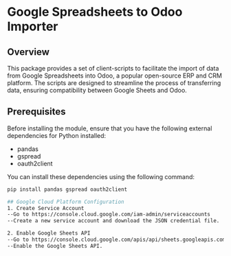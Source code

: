 # Google Spreadsheets to Odoo Importer

## Overview

This package provides a set of client-scripts to facilitate the import of data from Google Spreadsheets into Odoo, a popular open-source ERP and CRM platform. The scripts are designed to streamline the process of transferring data, ensuring compatibility between Google Sheets and Odoo.

## Prerequisites

Before installing the module, ensure that you have the following external dependencies for Python installed:

- pandas
- gspread
- oauth2client

You can install these dependencies using the following command:

```bash
pip install pandas gspread oauth2client

## Google Cloud Platform Configuration
1. Create Service Account
--Go to https://console.cloud.google.com/iam-admin/serviceaccounts
--Create a new service account and download the JSON credential file.

2. Enable Google Sheets API
--Go to https://console.cloud.google.com/apis/api/sheets.googleapis.com
--Enable the Google Sheets API.